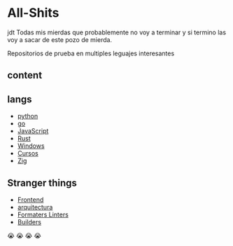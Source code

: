# All-Shits
jdt
Todas mis mierdas que probablemente no voy a terminar y si termino las voy a sacar de este pozo de mierda.

Repositorios de prueba en multiples leguajes interesantes

## content

## langs

- [python](./python/readme.md)
- [go](./go/README.md)
- [JavaScript](./JavaScript/readme.md)
- [Rust](./rust/readme.md)
- [Windows](./Windows/readme.md)
- [Cursos](./Learn-Repos/readme.md)
- [Zig](./zig/readme.md)

## Stranger things

- [Frontend](./docs/frontend.md)
- [arquitectura](./docs/architecture.md)
- [Formaters Linters](./docs/formaters.md)
- [Builders](./docs/builders.md)

:sob: 😭 :sob: :sob: